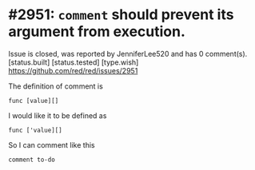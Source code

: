 
#2951: `comment` should prevent its argument from execution.
================================================================================
Issue is closed, was reported by JenniferLee520 and has 0 comment(s).
[status.built] [status.tested] [type.wish]
<https://github.com/red/red/issues/2951>

The definition of comment is 
```Red
func [value][]
```
I would like it to be defined as
```Red
func ['value][]
```
So I can comment like this
```Red
comment to-do
```


